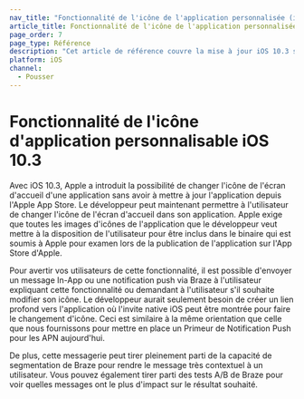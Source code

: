 ```yaml
---
nav_title: "Fonctionnalité de l'icône de l'application personnalisée (iOS)"
article_title: Fonctionnalité de l'icône de l'application personnalisée
page_order: 7
page_type: Référence
description: "Cet article de référence couvre la mise à jour iOS 10.3 sur l'icône Application personnalisable."
platform: iOS
channel:
  - Pousser
---
```


# Fonctionnalité de l'icône d'application personnalisable iOS 10.3

Avec iOS 10.3, Apple a introduit la possibilité de changer l'icône de l'écran d'accueil d'une application sans avoir à mettre à jour l'application depuis l'Apple App Store. Le développeur peut maintenant permettre à l'utilisateur de changer l'icône de l'écran d'accueil dans son application. Apple exige que toutes les images d'icônes de l'application que le développeur veut mettre à la disposition de l'utilisateur pour être inclus dans le binaire qui est soumis à Apple pour examen lors de la publication de l'application sur l'App Store d'Apple.

Pour avertir vos utilisateurs de cette fonctionnalité, il est possible d'envoyer un message In-App ou une notification push via Braze à l'utilisateur expliquant cette fonctionnalité ou demandant à l'utilisateur s'il souhaite modifier son icône. Le développeur aurait seulement besoin de créer un lien profond vers l'application où l'invite native iOS peut être montrée pour faire le changement d'icône. Ceci est similaire à la même orientation que celle que nous fournissons pour mettre en place un Primeur de Notification Push pour les APN aujourd'hui.

De plus, cette messagerie peut tirer pleinement parti de la capacité de segmentation de Braze pour rendre le message très contextuel à un utilisateur. Vous pouvez également tirer parti des tests A/B de Braze pour voir quelles messages ont le plus d'impact sur le résultat souhaité.
